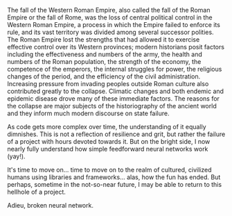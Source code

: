The fall of the Western Roman Empire, also called the fall of the Roman Empire or the fall of Rome, was the loss of central political control in the Western Roman Empire, a process in which the Empire failed to enforce its rule, and its vast territory was divided among several successor polities. The Roman Empire lost the strengths that had allowed it to exercise effective control over its Western provinces; modern historians posit factors including the effectiveness and numbers of the army, the health and numbers of the Roman population, the strength of the economy, the competence of the emperors, the internal struggles for power, the religious changes of the period, and the efficiency of the civil administration. Increasing pressure from invading peoples outside Roman culture also contributed greatly to the collapse. Climatic changes and both endemic and epidemic disease drove many of these immediate factors. The reasons for the collapse are major subjects of the historiography of the ancient world and they inform much modern discourse on state failure.

As code gets more complex over time, the understanding of it equally dimnishes. This is not a reflection of resilience and grit, but rather the failure of a project with hours devoted towards it. But on the bright side, I now nearly fully understand how simple feedforward neural networks work (yay!).

It's time to move on... time to move on to the realm of cultured, civilized humans using libraries and frameworks... alas, how the fun has ended. But perhaps, sometime in the not-so-near future, I may be able to return to this hellhole of a project.

Adieu, broken neural network.
